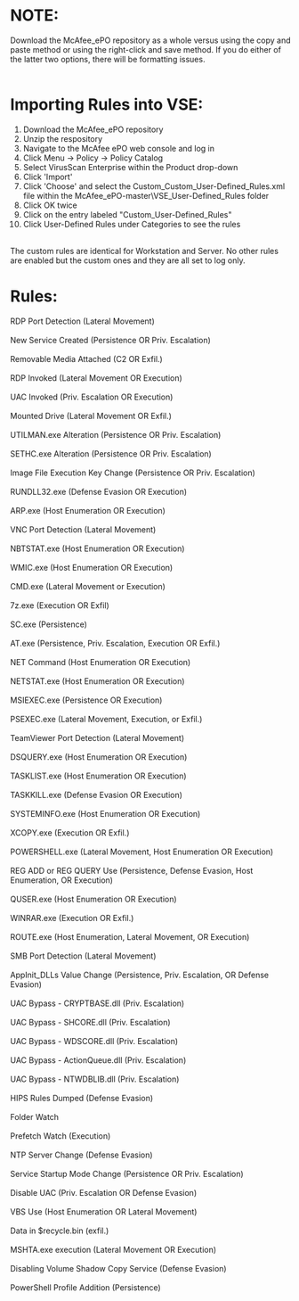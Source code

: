 # NOTE:
Download the McAfee_ePO repository as a whole versus using the copy and paste method or using the right-click and save method. If you do either of the latter two options, there will be formatting issues. 
<br><br>

# Importing Rules into VSE:
1) Download the McAfee_ePO repository<br>
2) Unzip the respository<br>
3) Navigate to the McAfee ePO web console and log in<br>
4) Click Menu -> Policy -> Policy Catalog<br>
5) Select VirusScan Enterprise within the Product drop-down<br>
5) Click 'Import'<br>
6) Click 'Choose' and select the Custom_Custom_User-Defined_Rules.xml file within the McAfee_ePO-master\VSE_User-Defined_Rules folder <br>
7) Click OK twice<br>
8) Click on the entry labeled "Custom_User-Defined_Rules"<br>
9) Click User-Defined Rules under Categories to see the rules<br>
<br>
The custom rules are identical for Workstation and Server. No other rules are enabled but the custom ones and they are all set to log only. <br>

# Rules:
RDP Port Detection (Lateral Movement) <br><br>
New Service Created (Persistence OR Priv. Escalation) <br><br>
Removable Media Attached (C2 OR Exfil.) <br><br>
RDP Invoked (Lateral Movement OR Execution) <br><br>
UAC Invoked (Priv. Escalation OR Execution) <br><br>
Mounted Drive (Lateral Movement OR Exfil.) <br><br>
UTILMAN.exe Alteration (Persistence OR Priv. Escalation) <br><br>
SETHC.exe Alteration (Persistence OR Priv. Escalation) <br><br>
Image File Execution Key Change (Persistence OR Priv. Escalation) <br><br>
RUNDLL32.exe (Defense Evasion OR Execution) <br><br>
ARP.exe (Host Enumeration OR Execution) <br><br>
VNC Port Detection (Lateral Movement) <br><br>
NBTSTAT.exe (Host Enumeration OR Execution) <br><br>
WMIC.exe (Host Enumeration OR Execution) <br><br>
CMD.exe (Lateral Movement or Execution) <br><br>
7z.exe (Execution OR Exfil) <br><br>
SC.exe (Persistence) <br><br>
AT.exe (Persistence, Priv. Escalation, Execution OR Exfil.) <br><br>
NET Command (Host Enumeration OR Execution) <br><br>
NETSTAT.exe (Host Enumeration OR Execution) <br><br>
MSIEXEC.exe (Persistence OR Execution) <br><br>
PSEXEC.exe (Lateral Movement, Execution, or Exfil.) <br><br>
TeamViewer Port Detection (Lateral Movement) <br><br>
DSQUERY.exe (Host Enumeration OR Execution) <br><br>
TASKLIST.exe (Host Enumeration OR Execution) <br><br>
TASKKILL.exe (Defense Evasion OR Execution) <br><br>
SYSTEMINFO.exe (Host Enumeration OR Execution) <br><br>
XCOPY.exe (Execution OR Exfil.) <br><br>
POWERSHELL.exe (Lateral Movement, Host Enumeration OR Execution) <br><br>
REG ADD or REG QUERY Use (Persistence, Defense Evasion, Host Enumeration, OR Execution) <br><br>
QUSER.exe (Host Enumeration OR Execution) <br><br>
WINRAR.exe (Execution OR Exfil.) <br><br>
ROUTE.exe (Host Enumeration, Lateral Movement, OR Execution) <br><br>
SMB Port Detection (Lateral Movement) <br><br>
AppInit_DLLs Value Change (Persistence, Priv. Escalation, OR Defense Evasion) <br><br>
UAC Bypass - CRYPTBASE.dll (Priv. Escalation) <br><br>
UAC Bypass - SHCORE.dll (Priv. Escalation) <br><br>
UAC Bypass - WDSCORE.dll (Priv. Escalation) <br><br>
UAC Bypass - ActionQueue.dll (Priv. Escalation) <br><br>
UAC Bypass - NTWDBLIB.dll (Priv. Escalation) <br><br>
HIPS Rules Dumped (Defense Evasion) <br><br>
Folder Watch<br><br>
Prefetch Watch (Execution) <br><br>
NTP Server Change (Defense Evasion) <br><br>
Service Startup Mode Change (Persistence OR Priv. Escalation) <br><br>
Disable UAC (Priv. Escalation OR Defense Evasion) <br><br>
VBS Use (Host Enumeration OR Lateral Movement) <br><br>
Data in $recycle.bin (exfil.) <br><br>
MSHTA.exe execution (Lateral Movement OR Execution)<br><br>
Disabling Volume Shadow Copy Service (Defense Evasion)<br><br>
PowerShell Profile Addition (Persistence)<br><br>
